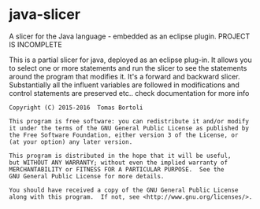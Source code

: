 # java-slicer
A slicer for the Java language - embedded as an eclipse plugin. PROJECT IS INCOMPLETE


This is a partial slicer for java, deployed as an eclipse plug-in.
It allows you to select one or more statements and run the slicer to see the statements around the program that modifies it.
It's a forward and backward slicer. Substantially all the influent variables are followed in modifications and control statements are preserved etc.. check documentation for more info

    Copyright (C) 2015-2016  Tomas Bortoli

    This program is free software: you can redistribute it and/or modify
    it under the terms of the GNU General Public License as published by
    the Free Software Foundation, either version 3 of the License, or
    (at your option) any later version.

    This program is distributed in the hope that it will be useful,
    but WITHOUT ANY WARRANTY; without even the implied warranty of
    MERCHANTABILITY or FITNESS FOR A PARTICULAR PURPOSE.  See the
    GNU General Public License for more details.

    You should have received a copy of the GNU General Public License
    along with this program.  If not, see <http://www.gnu.org/licenses/>.
